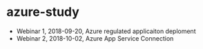 # azure-study

- Webinar 1, 2018-09-20, Azure regulated applicaiton deploment
- Webinar 2, 2018-10-02, Azure App Service Connection
